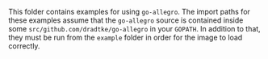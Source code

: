 This folder contains examples for using `go-allegro`. The import paths for these examples assume that the `go-allegro` source is contained inside some `src/github.com/dradtke/go-allegro` in your `GOPATH`. In addition to that, they must be run from the `example` folder in order for the image to load correctly.
